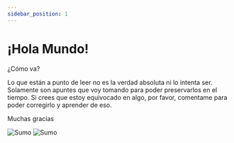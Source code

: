 ```yaml
---
sidebar_position: 1
---
```


# ¡Hola Mundo!

¿Cómo va?

Lo que están a punto de leer no es la verdad absoluta ni lo intenta ser. Solamente son apuntes que voy tomando para poder preservarlos en el tiempo.
Si crees que estoy equivocado en algo, por favor, comentame para poder corregirlo y aprender de eso. 

Muchas gracias

![Sumo](/img/1.png)
![Sumo](/img/2.png)